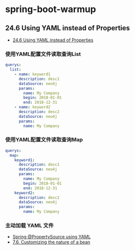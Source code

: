 # spring-boot-warmup

## 24.6 Using YAML instead of Properties
- [24.6 Using YAML instead of Properties](https://docs.spring.io/spring-boot/docs/1.5.18.RELEASE/reference/html/boot-features-external-config.html#boot-features-external-config-yaml)

### 使用YAML配置文件读取查询List

```yaml
querys:
  list:
    - name: keyword1
      description: desc1
      dataSource: neo4j
      params: 
        name: My Company
        begin: 2018-01-01
        end: 2018-12-31
    - name: keyword2
      description: desc2
      dataSource: neo4j
      params: 
        name: My Company
```

### 使用YAML配置文件读取查询Map

```yaml
querys:
  map:
    keyword1:
      description: desc1
      dataSource: neo4j
      params: 
        name: My Company
        begin: 2018-01-01
        end: 2018-12-31
    keyword2:
      description: desc2
      dataSource: neo4j
      params: 
        name: My Company
```

### 主动加载 YAML 文件
- [Spring @PropertySource using YAML](https://stackoverflow.com/questions/21271468/spring-propertysource-using-yaml)
- [7.6. Customizing the nature of a bean](https://docs.spring.io/spring-framework/docs/4.3.21.RELEASE/spring-framework-reference/html/beans.html#beans-factory-lifecycle-initializingbean)

